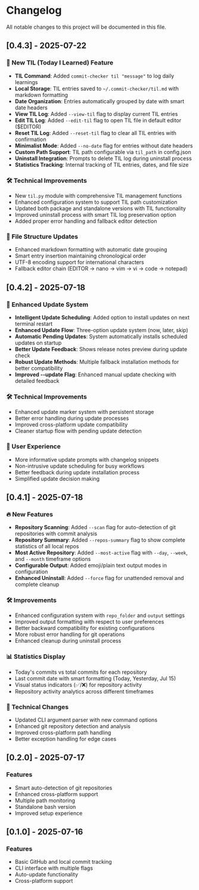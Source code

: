 # Changelog

All notable changes to this project will be documented in this file.

## [0.4.3] - 2025-07-22

### 📝 New TIL (Today I Learned) Feature
- **TIL Command**: Added `commit-checker til "message"` to log daily learnings
- **Local Storage**: TIL entries saved to `~/.commit-checker/til.md` with markdown formatting
- **Date Organization**: Entries automatically grouped by date with smart date headers
- **View TIL Log**: Added `--view-til` flag to display current TIL entries
- **Edit TIL Log**: Added `--edit-til` flag to open TIL file in default editor ($EDITOR)
- **Reset TIL Log**: Added `--reset-til` flag to clear all TIL entries with confirmation
- **Minimalist Mode**: Added `--no-date` flag for entries without date headers
- **Custom Path Support**: TIL path configurable via `til_path` in config.json
- **Uninstall Integration**: Prompts to delete TIL log during uninstall process
- **Statistics Tracking**: Internal tracking of TIL entries, dates, and file size

### 🛠️ Technical Improvements
- New `til.py` module with comprehensive TIL management functions
- Enhanced configuration system to support TIL path customization
- Updated both package and standalone versions with TIL functionality
- Improved uninstall process with smart TIL log preservation option
- Added proper error handling and fallback editor detection

### 📁 File Structure Updates
- Enhanced markdown formatting with automatic date grouping
- Smart entry insertion maintaining chronological order
- UTF-8 encoding support for international characters
- Fallback editor chain (EDITOR -> nano -> vim -> vi -> code -> notepad)

## [0.4.2] - 2025-07-18

### 🔄 Enhanced Update System
- **Intelligent Update Scheduling**: Added option to install updates on next terminal restart
- **Enhanced Update Flow**: Three-option update system (now, later, skip)
- **Automatic Pending Updates**: System automatically installs scheduled updates on startup
- **Better Update Feedback**: Shows release notes preview during update check
- **Robust Update Methods**: Multiple fallback installation methods for better compatibility
- **Improved --update Flag**: Enhanced manual update checking with detailed feedback

### 🛠️ Technical Improvements
- Enhanced update marker system with persistent storage
- Better error handling during update processes
- Improved cross-platform update compatibility
- Cleaner startup flow with pending update detection

### 🔧 User Experience
- More informative update prompts with changelog snippets
- Non-intrusive update scheduling for busy workflows
- Better feedback during update installation process
- Simplified update decision making

## [0.4.1] - 2025-07-18

### 🔥 New Features
- **Repository Scanning**: Added `--scan` flag for auto-detection of git repositories with commit analysis
- **Repository Summary**: Added `--repos-summary` flag to show complete statistics of all local repos
- **Most Active Repository**: Added `--most-active` flag with `--day`, `--week`, and `--month` timeframe options
- **Configurable Output**: Added emoji/plain text output modes in configuration
- **Enhanced Uninstall**: Added `--force` flag for unattended removal and complete cleanup

### 🛠️ Improvements
- Enhanced configuration system with `repo_folder` and `output` settings
- Improved output formatting with respect to user preferences
- Better backward compatibility for existing configurations
- More robust error handling for git operations
- Enhanced cleanup during uninstall process

### 📊 Statistics Display
- Today's commits vs total commits for each repository
- Last commit date with smart formatting (Today, Yesterday, Jul 15)
- Visual status indicators (✅/❌) for repository activity
- Repository activity analytics across different timeframes

### 🔧 Technical Changes
- Updated CLI argument parser with new command options
- Enhanced git repository detection and analysis
- Improved cross-platform path handling
- Better exception handling for edge cases

## [0.2.0] - 2025-07-17

### Features
- Smart auto-detection of git repositories
- Enhanced cross-platform support
- Multiple path monitoring
- Standalone bash version
- Improved setup experience

## [0.1.0] - 2025-07-16

### Features
- Basic GitHub and local commit tracking
- CLI interface with multiple flags
- Auto-update functionality
- Cross-platform support
